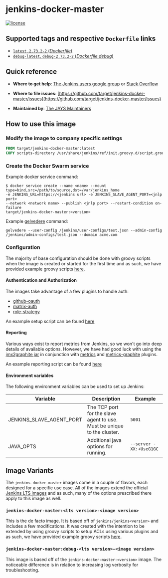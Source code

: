 # jenkins-docker-master

[![license](https://img.shields.io/github/license/mashape/apistatus.svg)](LICENSE)

## Supported tags and respective `Dockerfile` links

- [`latest`, `2.73.2-2` (*Dockerfile*)](https://github.com/target/jenkins-docker-master/blob/master/Dockerfile)
- [`debug-latest`, `debug-2.73.2-2` (*Dockerfile.debug*)](https://github.com/target/jenkins-docker-master/blob/master/Dockerfile.debug)

## Quick reference

- **Where to get help**:
  [The Jenkins users google group](https://groups.google.com/forum/?nomobile=true#!forum/jenkinsci-users) or [Stack Overflow](https://stackoverflow.com/search?tab=newest&q=jenkins)

- **Where to file issues**:
  [https://github.com/target/jenkins-docker-master/issues](https://github.com/target/jenkins-docker-master/issues)

- **Maintained by**:
  [The JAYS Maintainers](https://github.com/target/jenkins-docker-master/blob/master/MAINTAINERS)

## How to use this image

### Modify the image to company specific settings

  ```dockerfile
  FROM target/jenkins-docker-master:latest
  COPY scripts-directory /usr/share/jenkins/ref/init.groovy.d/script.groovy
  ```

### Create the Docker Swarm service

  Example docker service command:

  ```console
  $ docker service create --name <name> --mount type=bind,src=/path/to/source,dst=/var/jenkins_home
  -e JENKINS_URL=https://<jenkins url> -e JENKINS_SLAVE_AGENT_PORT=<jnlp port>
  --network <network name> --publish <jnlp port> --restart-condition on-failure
  target/jenkins-docker-master:<version>
  ```

  Example [gelvedere](https://github.com/target/gelvedere) command:

  ```console
  gelvedere --user-config /jenkins/user-configs/test.json --admin-config /jenkins/admin-configs/test.json --domain acme.com
  ```

### Configuration

The majority of base configuration should be done with groovy scripts when the image is created or started for the first time and as such, we have provided example groovy scripts [here](https://github.com/target/jenkins-docker-master/blob/master/examples).

#### Authentication and Authorization

The images take advantage of a few plugins to handle auth:

- [github-oauth](https://plugins.jenkins.io/github-oauth)
- [matrix-auth](https://plugins.jenkins.io/matrix-auth)
- [role-strategy](https://plugins.jenkins.io/role-strategy)

An example setup script can be found [here](https://github.com/target/jenkins-docker-master/blob/master/examples/setup_security.groovy)

#### Reporting

  Various ways exist to report metrics from Jenkins, so we won't go into deep details of available options. However, we have had good luck with using the [jmx2graphite jar](https://github.com/logzio/jmx2graphite) in conjunction with [metrics](https://plugins.jenkins.io/metrics) and [metrics-graphite](https://plugins.jenkins.io/metrics-graphite) plugins.

  An example reporting script can be found [here](https://github.com/target/jenkins-docker-master/blob/master/examples/setup_reporting.groovy)

#### Environment variables

The following environment variables can be used to set up Jenkins:

| Variable                 | Description | Example |
| ------------------------ | ----------- | ------- |
| JENKINS_SLAVE_AGENT_PORT | The TCP port for the slave agent to use. Must be unique to the cluster. | `5001` |
| JAVA_OPTS | Additional java options for running. | `--server -XX:+UseG1GC` |

## Image Variants

The `jenkins-docker-master` images come in a couple of flavors, each designed for a specific use case. All of the images extend the official [Jenkins LTS images](https://hub.docker.com/r/jenkins/jenkins)
and as such, many of the options prescribed there apply to this image as well.

### `jenkins-docker-master:<lts version>-<image version>`

This is the de facto image. It is based off of `jenkins/jenkins<version>` and includes a few modifications. It was created with the intention to be extended by using groovy scripts to setup ACLs using various plugins and as such, we have provided example groovy scripts [here](https://github.com/target/jenkins-docker-master/blob/master/examples).

### `jenkins-docker-master:debug-<lts version>-<image version>`

This image is based off of the `jenkins-docker-master:<version>` image. The noticeable difference is in relation to increasing log verbosity for troubleshooting.
